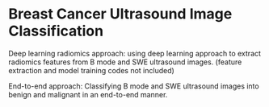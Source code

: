 # Breast Cancer Ultrasound Image Classification 

Deep learning radiomics approach: using deep learning approach to extract radiomics features from B mode and SWE ultrasound images. (feature extraction and model training codes not included)

End-to-end approach: Classifying B mode and SWE ultrasound images into benign and malignant in an end-to-end manner. 



